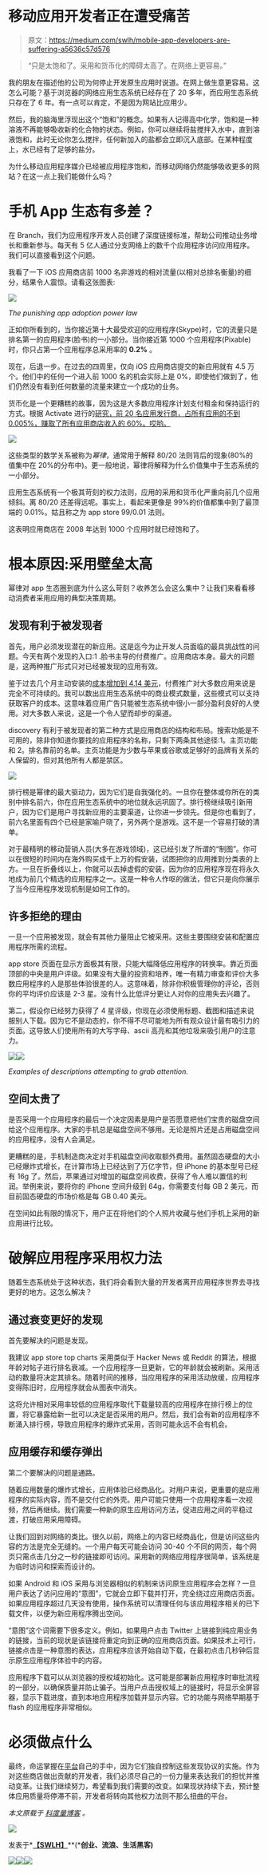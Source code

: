 # 移动应用开发者正在遭受痛苦

> 原文：<https://medium.com/swlh/mobile-app-developers-are-suffering-a5636c57d576>

> “只是太饱和了。采用和货币化的障碍太高了。在网络上更容易。”

我的朋友在描述他的公司为何停止开发原生应用时说道。在网上做生意更容易。这怎么可能？基于浏览器的网络应用生态系统已经存在了 20 多年，而应用生态系统只存在了 6 年。有一点可以肯定，不是因为网站比应用少。

然后，我的脑海里浮现出这个“饱和”的概念。如果有人记得高中化学，饱和是一种溶液不再能够吸收新的化合物的状态。例如，你可以继续将盐搅拌入水中，直到溶液饱和，此时无论你怎么搅拌，任何新加入的盐都会立即沉入底部。在某种程度上，水已经有了足够的盐分。

为什么移动应用程序媒介已经被应用程序饱和，而移动网络仍然能够吸收更多的网站？在这一点上我们能做什么吗？

# 手机 App 生态有多差？

在 Branch，我们为应用程序开发人员创建了深度链接标准，帮助公司推动业务增长和重新参与。每天有 5 亿人通过分支网络上的数千个应用程序访问应用程序。我们可以直接看到这个问题。

我看了一下 iOS 应用商店前 1000 名非游戏的相对流量(以相对总排名衡量)的细分，结果令人震惊。请看这张图表:

![](img/cf6d6fccc5c698f89a9c62972a117d03.png)

*The punishing app adoption power law*

正如你所看到的，当你接近第十大最受欢迎的应用程序(Skype)时，它的流量只是排名第一的应用程序(脸书)的一小部分。当你接近第 1000 个应用程序(Pixable)时，你只占第一个应用程序总采用率的 **0.2%** 。

现在，后退一步。在过去的四周里，仅向 iOS 应用商店提交的新应用就有 4.5 万个。他们中的任何一个进入前 1000 名的机会实际上是 0%，即使他们做到了，他们仍然没有看到任何数量的流量来建立一个成功的业务。

货币化是一个更糟糕的故事，因为这是大多数应用程序计划支付租金和保持运行的方式。根据 Activate 进行的[研究，前 20 名应用发行商，占所有应用的不到 0.005%，赚取了所有应用商店收入的 60%。哎哟。](http://www.slideshare.net/ActivateInc/activate-tech-and-media-outlook-2016)

![](img/008bc9dbc9fc377b868146875f29d5c8.png)

这些类型的数学关系被称为*幂律*，通常用于解释 80/20 法则背后的现象(80%的值集中在 20%的分布中)。更一般地说，幂律将解释为什么价值集中于生态系统的一小部分。

应用生态系统有一个极其苛刻的权力法则，应用的采用和货币化严重向前几个应用倾斜。离 80/20 还差得远呢。事实上，看起来更像是 99%的价值都集中到了最顶端的 0.01%。姑且称之为 app store 99/0.01 法则。

这表明应用商店在 2008 年达到 1000 个应用时就已经饱和了。

# 根本原因:采用壁垒太高

幂律对 app 生态圈到底为什么这么苛刻？收养怎么会这么集中？让我们来看看移动消费者采用应用的典型决策周期。

## 发现有利于被发现者

首先，用户必须发现潜在的新应用。这是迄今为止开发人员面临的最具挑战性的问题。今天有两个发现的入口:1 .脸书主导的付费推广。应用商店本身。最大的问题是，这两种推广形式只对已经被发现的应用有效。

鉴于过去几个月主动安装的[成本增加到 4.14 美元](http://venturebeat.com/2015/10/29/user-acquisition-costs-climb-and-download-volumes-drop-in-september/)，付费推广对大多数应用来说是完全不可持续的。我可以数出应用生态系统中的商业模式数量，这些模式可以支持获取客户的成本。这意味着应用广告只能被生态系统中很小一部分盈利良好的人使用。对大多数人来说，这是一个令人望而却步的渠道。

discovery 有利于被发现者的第二种方式是应用商店的结构和布局。搜索功能是不可用的，除非你知道你要找的应用程序的名称，只剩下两条其他途径:1。主页功能和 2。排名靠前的名单。主页功能是为少数与苹果或谷歌或足够好的品牌有关系的人保留的，但对其他所有人都是禁区。

![](img/15990cc83da06d681afdb6283b1b9bb9.png)

排行榜是幂律的最大驱动力，因为它们是自我强化的。一旦你在整体或你所在的类别中排名前六，你在应用生态系统中的地位就永远巩固了。排行榜继续吸引新用户，因为它们是用户寻找新应用的主要渠道，让你进一步领先。但是你也看到了，前六名里面有四个已经是家喻户晓了，另外两个是游戏。这不是一个容易打破的清单。

对于最精明的移动营销人员(大多在游戏领域)，这已经引发了所谓的“制图”。你可以在很短的时间内在海外购买成千上万的假安装，试图把你的应用推到分类表的上方。一旦在折叠线以上，你就可以去掉虚假的安装，因为你的应用程序现在将永久地成为前几个精选的应用程序之一。这是一种令人作呕的做法，但它只是向你展示了当今应用程序发现机制是如何工作的。

## 许多拒绝的理由

一旦一个应用被发现，就会有其他力量阻止它被采用。这些主要围绕安装和配置应用程序所需的流程。

app store 页面在显示方面极其有限，只能大幅降低应用程序的转换率。靠近页面顶部的中央是用户评级。如果没有大量的投资和培养，唯一有精力审查和评价大多数应用程序的人是那些体验很差的人。这意味着，除非你积极管理你的评论，否则你的平均评价应该是 2-3 星。没有什么比低评分更让人对你的应用失去兴趣了。

第二，假设你已经努力获得了 4 星评级，你现在必须使用标题、截图和描述来说服别人下载。因为它不是动态的，你不得不尽可能地为所有观众设计最有吸引力的页面。这导致人们使用所有的大写字母、ascii 高亮和其他垃圾来吸引用户的注意力。

![](img/b8407d4b8977ed093804091562a9b791.png)![](img/6f3d1598f4c460a3a7d53a2fadbb434f.png)

*Examples of descriptions attempting to grab attention.*

## 空间太贵了

是否采用一个应用程序的最后一个决定因素是用户是否愿意把他们宝贵的磁盘空间给这个应用程序。大家的手机总是磁盘空间不够用。无论是照片还是占用磁盘空间的应用程序，没有人会满足。

更糟糕的是，手机制造商决定对手机磁盘空间收取额外费用。虽然固态硬盘的大小已经爆炸式增长，在计算市场上已经达到了万亿字节，但 iPhone 的基本型号已经有 16g 了。然后，苹果通过对增加的磁盘空间收费，获得了令人难以置信的利润。举例来说，要将你的 iPhone 空间升级到 64g，你需要支付每 GB 2 美元，而目前固态硬盘的市场价格是每 GB 0.40 美元。

在空间如此有限的情况下，用户正在将他们的个人照片收藏与他们手机上采用的新应用进行比较。

# 破解应用程序采用权力法

随着生态系统处于这种状态，我们将会看到大量的开发者离开应用程序世界去寻找更好的地方。这怎么解决？

## 通过衰变更好的发现

首先要解决的问题是发现。

我建议 app store top charts 采用类似于 Hacker News 或 Reddit 的算法，根据年龄对帖子进行排名衰减。一个应用程序一旦更新，它的年龄就会被刷新。采用活动的数量将决定其排名。随着时间的推移，当应用程序的采用活动放缓，应用程序变得陈旧时，应用程序就会从图表中消失。

这将允许相对采用率较低的应用程序取代下载量较高的应用程序在排行榜上的位置，将它暴露给新一批可以决定是否采用的用户。然后，我们会有新的应用程序不断涌入排行榜，导致应用程序的爆炸式采用，否则可能永远不会有机会。

## 应用缓存和缓存弹出

第二个要解决的问题是通路。

随着应用数量的爆炸式增长，应用体验已经商品化。对用户来说，更重要的是应用程序的实际内容，而不是交付它的外壳。用户可能只使用一个应用程序看一次视频，然后再继续。我们需要一种新的原生应用访问方法，促进应用之间的平稳过渡，打破应用采用障碍。

让我们回到对网络的类比。很久以前，网络上的内容已经商品化，但是访问这些内容的方法是完全无缝的。一个用户每天可能会访问 30-40 个不同的网页，每个网页只需点击几分之一秒的链接即可访问。采用新的网络应用程序很简单，该系统是为临时访问和探索而设计的。

如果 Android 和 iOS 采用与浏览器相似的机制来访问原生应用程序会怎样？一旦用户表达了访问应用的“意图”，它就会立即下载并打开，完全绕过应用商店页面。如果应用程序超过几天没有使用，操作系统可以清理任何与该应用程序相关的已下载文件，以便为新应用程序腾出空间。

“意图”这个词需要下很多定义。例如，如果用户点击 Twitter 上链接到纯应用业务的链接，当前的现状是该链接将重定向到正确的应用商店页面。如果技术上可行，链接点击是一种意图的表达，应用程序应该开始自动下载，在最初点击几秒钟后显示原生应用程序体验中的内容。

应用程序下载可以从浏览器的授权域初始化。这可能是部署新应用程序时审批流程的一部分，以确保质量并防止骗子。当用户点击授权域上的链接时，将显示全屏容器，显示下载进度，直到本地应用程序加载并显示内容。它的功能与网络早期基于 flash 的应用程序非常相似。

# 必须做点什么

最终，命运掌握在[平台](https://blog.branch.io/deep-linking-and-mobile-search-standards)自己的手中，因为它们独自控制这些发现协议的实施。作为对这些商店做出贡献的开发者，我们必须尽自己的一份力量来表达我们的担忧并推动变革。让我们继续努力，希望看到我们需要的改变。如果现状持续下去，预计整体应用质量将停滞不前，开发者将转向其他权力法则不那么扭曲的平台。

*本文原载于* [*科度量博客*](https://blog.branch.io/mobile-app-developers-are-suffering) *。*

![](img/c1192ebad88d6b1fc6ae1d6a2bc61154.png)

发表于*[**【SWLH】**](https://medium.com/swlh)**(***创业、流浪、生活黑客)**

*[![](img/de26c089e79a3a2a25d2b750ff6db50f.png)](http://supply.us9.list-manage.com/subscribe?u=310af6eb2240d299c7032ef6c&id=d28d8861ad)**[![](img/f47a578114e0a96bdfabc3a5400688d5.png)](https://medium.com/swlh)**[![](img/c1351daa9c4f0c8ac516addb60c82f6b.png)](https://twitter.com/swlh_)*